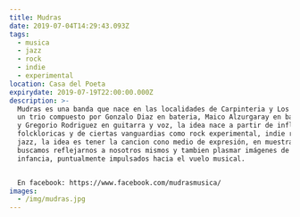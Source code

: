 ```yaml
---
title: Mudras
date: 2019-07-04T14:29:43.093Z
tags:
  - musica
  - jazz
  - rock
  - indie
  - experimental
location: Casa del Poeta
expirydate: 2019-07-19T22:00:00.000Z
description: >-
  Mudras es una banda que nace en las localidades de Carpinteria y Los Molles,
  un trio compuesto por Gonzalo Diaz en bateria, Maico Alzurgaray en bajo y voz
  y Gregorio Rodriguez en guitarra y voz, la idea nace a partir de influencias
  folckloricas y de ciertas vanguardias como rock experimental, indie rock y
  jazz, la idea es tener la cancion cono medio de expresión, en muestras letras
  buscamos reflejarnos a nosotros mismos y tambien plasmar imágenes de la
  infancia, puntualmente impulsados hacia el vuelo musical.


  En facebook: https://www.facebook.com/mudrasmusica/
images:
  - /img/mudras.jpg
---
```


